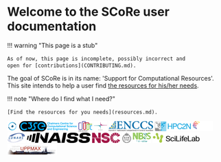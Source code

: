 # Welcome to the SCoRe user documentation

!!! warning "This page is a stub"

    As of now, this page is incomplete, possibly incorrect and
    open for [contributions](CONTRIBUTING.md).

The goal of SCoRe is in its name:
'Support for Computational Resources'.
This site intends to help a user find
[the resources for his/her needs](resources.md).

!!! note "Where do I find what I need?"

    [Find the resources for you needs](resources.md).

![AIDA Data Hub logo](logo/aida_logo_24_x_24.png)
![C3SE logo](logo/c3se_logo_134_x_24.png)
![Code Refinery logo](logo/coderefinery_logo_32_x_24.png)
![CSC logo](logo/csc_logo_31_x_24.png)
![ENCCS logo](logo/enccs_logo_103_x_24.png)
![HPC2N logo](logo/hpc2n_logo_84_x_24.png)
![InfraViz logo](logo/infraviz_logo_47_x_24.png)
![LUNARC logo](logo/lunarc_logo_42_x_24.png)
![NAISS logo](logo/naiss_logo_148_x_24.png)
![NSC logo](logo/nsc_logo_66_x_24.png)
![PDC logo](logo/pdc_logo_21_x_24.png)
![SCoRe logo](logo/score_logo_42_x_24.png)
![SciLifeLab logo](logo/sll_logo_110_x_24.png)
![UPPMAX logo](logo/uppmax_logo_116_x_24.png)



